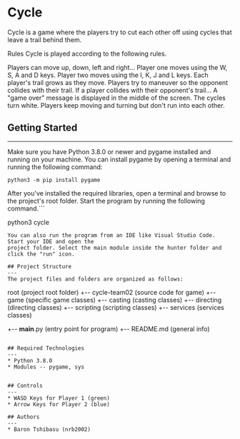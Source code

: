 # Cycle
Cycle is a game where the players try to cut each other off using cycles that leave a trail behind them.

Rules
Cycle is played according to the following rules.

Players can move up, down, left and right...
Player one moves using the W, S, A and D keys.
Player two moves using the I, K, J and L keys.
Each player's trail grows as they move.
Players try to maneuver so the opponent collides with their trail.
If a player collides with their opponent's trail...
A "game over" message is displayed in the middle of the screen.
The cycles turn white.
Players keep moving and turning but don't run into each other.

## Getting Started
---
Make sure you have Python 3.8.0 or newer and pygame installed and running on your machine. 
You can install pygame by opening a terminal and running the following command:
```
python3 -m pip install pygame
```
After you've installed the required libraries, open a terminal and browse to the project's root folder. Start the program by running the following command.```

python3 cycle 
```
You can also run the program from an IDE like Visual Studio Code. Start your IDE and open the 
project folder. Select the main module inside the hunter folder and click the "run" icon.

## Project Structure
---
The project files and folders are organized as follows:
```
root                    (project root folder)
+-- cycle-team02               (source code for game)
  +-- game              (specific game classes)
    +-- casting         (casting classes)
    +-- directing       (directing classes)
    +-- scripting       (scripting classes)
    +-- services        (services classes)
    
  +-- __main__.py       (entry point for program)
+-- README.md           (general info)
```

## Required Technologies
---
* Python 3.8.0
* Modules -- pygame, sys


## Controls 
--- 
* WASD Keys for Player 1 (green)
* Arrow Keys for Player 2 (blue) 

## Authors
---
* Baron Tshibasu (nrb2002)



